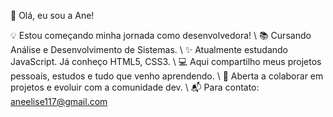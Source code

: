 👋 Olá, eu sou a Ane!

💡 Estou começando minha jornada como desenvolvedora! \\
📚 Cursando Análise e Desenvolvimento de Sistemas. \\
✨ Atualmente estudando JavaScript. Já conheço HTML5, CSS3. \\
💻 Aqui compartilho meus projetos pessoais, estudos e tudo que venho aprendendo. \\
🤝 Aberta a colaborar em projetos e evoluir com a comunidade dev. \\
📬 Para contato: aneelise117@gmail.com
